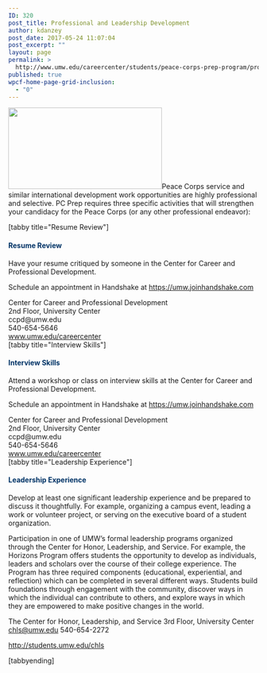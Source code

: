 ```yaml
---
ID: 320
post_title: Professional and Leadership Development
author: kdanzey
post_date: 2017-05-24 11:07:04
post_excerpt: ""
layout: page
permalink: >
  http://www.umw.edu/careercenter/students/peace-corps-prep-program/professional-leadership-development/
published: true
wpcf-home-page-grid-inclusion:
  - "0"
---
```

<a href="https://www.peacecorps.gov/volunteer/university-programs/peace-corps-prep/"><img class="alignnone wp-image-235" src="http://www.umw.edu/careercenter/wp-content/uploads/sites/41/2017/03/PeaceCorpsPrep-1-300x159.jpg" alt="" width="309" height="164" /></a>Peace Corps service and similar international development work opportunities are highly professional and selective. PC Prep requires three specific activities that will strengthen your candidacy for the Peace Corps (or any other professional endeavor):

[tabby title="Resume Review"]
<h4><strong><span style="color: #003366">Resume Review
</span></strong></h4>
Have your resume critiqued by someone in the Center for Career and Professional Development.

Schedule an appointment in Handshake at <a href="https://umw.joinhandshake.com">https://umw.joinhandshake.com</a>
<p style="margin: 0in;margin-bottom: .0001pt">Center for Career and Professional Development</p>
<p style="margin: 0in;margin-bottom: .0001pt">2nd Floor, University Center</p>
<p style="margin: 0in;margin-bottom: .0001pt">ccpd@umw.edu</p>
<p style="margin: 0in;margin-bottom: .0001pt">540-654-5646</p>
<p style="margin: 0in;margin-bottom: .0001pt"><a href="http://www.umw.edu/careercenter">www.umw.edu/careercenter </a></p>
[tabby title="Interview Skills"]
<h4><strong><span style="color: #003366">Interview Skills
</span></strong></h4>
Attend a workshop or class on interview skills at the Center for Career and Professional Development.

Schedule an appointment in Handshake at <a href="https://umw.joinhandshake.com">https://umw.joinhandshake.com</a>
<p style="margin: 0in;margin-bottom: .0001pt">Center for Career and Professional Development</p>
<p style="margin: 0in;margin-bottom: .0001pt">2nd Floor, University Center</p>
<p style="margin: 0in;margin-bottom: .0001pt">ccpd@umw.edu</p>
<p style="margin: 0in;margin-bottom: .0001pt">540-654-5646</p>
<p style="margin: 0in;margin-bottom: .0001pt"><a href="http://www.umw.edu/careercenter">www.umw.edu/careercenter </a></p>
[tabby title="Leadership Experience"]
<h4><strong><span style="color: #003366">Leadership Experience
</span></strong></h4>
Develop at least one significant leadership experience and be prepared to discuss it thoughtfully. For example, organizing a campus event, leading a work or volunteer project, or serving on the executive board of a student organization.

Participation in one of UMW’s formal leadership programs organized through the Center for Honor, Leadership, and Service. For example, the Horizons Program offers students the opportunity to develop as individuals, leaders and scholars over the course of their college experience. The Program has three required components (educational, experiential, and reflection) which can be completed in several different ways. Students build foundations through engagement with the community, discover ways in which the individual can contribute to others, and explore ways in which they are empowered to make positive changes in the world.

The Center for Honor, Leadership, and Service
3rd Floor, University Center
chls@umw.edu
540-654-2272

<a href="http://students.umw.edu/chls">http://students.umw.edu/chls</a>

[tabbyending]

<em> </em>